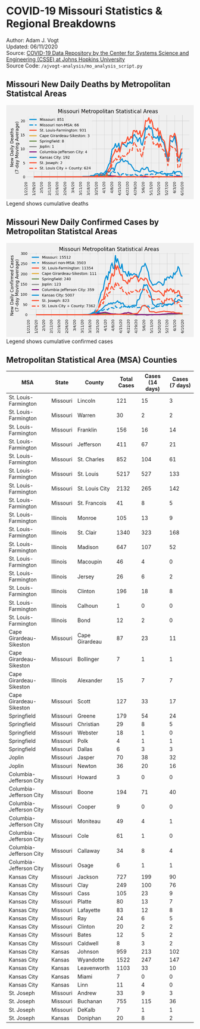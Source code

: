 # COVID-19 Missouri Statistics & Regional Breakdowns
Author: Adam J. Vogt  
Updated: 06/11/2020  
Source: [COVID-19 Data Repository by the Center for Systems Science and Engineering (CSSE) at Johns Hopkins University](https://github.com/CSSEGISandData/COVID-19)  
Source Code: `/ajvogt-analysis/mo_analysis_script.py`

## Missouri New Daily Deaths by Metropolitan Statistcal Areas
![](images/mo_daily_deaths.png)
Legend shows cumulative deaths

## Missouri New Daily Confirmed Cases by Metropolitan Statistcal Areas
![](images/mo_daily_cases.png)
Legend shows cumulative confirmed cases

## Metropolitan Statistical Area (MSA) Counties
| MSA | State | County | Total Cases | Cases (14 days) | Cases (7 days) |
|-----|-------|--------|---|---|---|
| St. Louis-Farmington | Missouri | Lincoln |121 |15 |3 |
| St. Louis-Farmington | Missouri | Warren |30 |2 |2 |
| St. Louis-Farmington | Missouri | Franklin |156 |16 |14 |
| St. Louis-Farmington | Missouri | Jefferson |411 |67 |21 |
| St. Louis-Farmington | Missouri | St. Charles |852 |104 |61 |
| St. Louis-Farmington | Missouri | St. Louis |5217 |527 |133 |
| St. Louis-Farmington | Missouri | St. Louis City |2132 |265 |142 |
| St. Louis-Farmington | Missouri | St. Francois |41 |8 |5 |
| St. Louis-Farmington | Illinois | Monroe |105 |13 |9 |
| St. Louis-Farmington | Illinois | St. Clair |1340 |323 |168 |
| St. Louis-Farmington | Illinois | Madison |647 |107 |52 |
| St. Louis-Farmington | Illinois | Macoupin |46 |4 |0 |
| St. Louis-Farmington | Illinois | Jersey |26 |6 |2 |
| St. Louis-Farmington | Illinois | Clinton |196 |18 |8 |
| St. Louis-Farmington | Illinois | Calhoun |1 |0 |0 |
| St. Louis-Farmington | Illinois | Bond |12 |2 |0 |
| Cape Girardeau-Sikeston | Missouri | Cape Girardeau |87 |23 |11 |
| Cape Girardeau-Sikeston | Missouri | Bollinger |7 |1 |1 |
| Cape Girardeau-Sikeston | Illinois | Alexander |15 |7 |7 |
| Cape Girardeau-Sikeston | Missouri | Scott |127 |33 |17 |
| Springfield | Missouri | Greene |179 |54 |24 |
| Springfield | Missouri | Christian |29 |8 |5 |
| Springfield | Missouri | Webster |18 |1 |0 |
| Springfield | Missouri | Polk |4 |1 |1 |
| Springfield | Missouri | Dallas |6 |3 |3 |
| Joplin | Missouri | Jasper |70 |38 |32 |
| Joplin | Missouri | Newton |36 |20 |16 |
| Columbia-Jefferson City | Missouri | Howard |3 |0 |0 |
| Columbia-Jefferson City | Missouri | Boone |194 |71 |40 |
| Columbia-Jefferson City | Missouri | Cooper |9 |0 |0 |
| Columbia-Jefferson City | Missouri | Moniteau |49 |4 |1 |
| Columbia-Jefferson City | Missouri | Cole |61 |1 |0 |
| Columbia-Jefferson City | Missouri | Callaway |34 |8 |4 |
| Columbia-Jefferson City | Missouri | Osage |6 |1 |1 |
| Kansas City | Missouri | Jackson |727 |199 |90 |
| Kansas City | Missouri | Clay |249 |100 |76 |
| Kansas City | Missouri | Cass |105 |23 |9 |
| Kansas City | Missouri | Platte |80 |13 |7 |
| Kansas City | Missouri | Lafayette |83 |12 |8 |
| Kansas City | Missouri | Ray |24 |6 |5 |
| Kansas City | Missouri | Clinton |20 |2 |2 |
| Kansas City | Missouri | Bates |12 |5 |2 |
| Kansas City | Missouri | Caldwell |8 |3 |2 |
| Kansas City | Kansas | Johnson |959 |213 |102 |
| Kansas City | Kansas | Wyandotte |1522 |247 |147 |
| Kansas City | Kansas | Leavenworth |1103 |33 |10 |
| Kansas City | Kansas | Miami |7 |0 |0 |
| Kansas City | Kansas | Linn |11 |4 |0 |
| St. Joseph | Missouri | Andrew |33 |9 |3 |
| St. Joseph | Missouri | Buchanan |755 |115 |36 |
| St. Joseph | Missouri | DeKalb |7 |1 |1 |
| St. Joseph | Kansas | Doniphan |20 |8 |2 |
